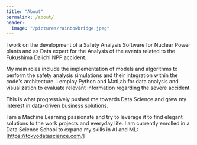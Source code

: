 ```yaml
---
title: "About"
permalink: /about/
header:
  image: "/pictures/rainbowbridge.jpeg"
---
```


I work on the development of a Safety Analysis Software for Nuclear Power plants and as Data expert for the Analysis of the events related to the Fukushima Daiichi NPP accident.

My main roles include the implementation of models and algorithms to perform the safety analysis simulations and their integration within the code's architecture. I employ Python and MatLab for data analysis and visualization to evaluate relevant information regarding the severe accident.

This is what progressively pushed me towards Data Science and grew my interest in data-driven business solutions.

I am a Machine Learning passionate and try to leverage it to find elegant solutions to the work projects and everyday life. I am currently enrolled in a Data Science School to expand my skills in AI and ML:
[https://tokyodatascience.com/]
